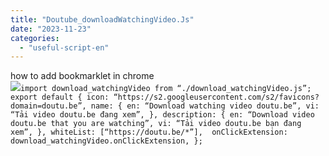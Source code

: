 ```yaml
---
title: "Doutube_downloadWatchingVideo.Js"
date: "2023-11-23"
categories: 
  - "useful-script-en"
---
```


how to add bookmarklet in chrome  
![](https://camo.githubusercontent.com/5f21e427a7d3ee887313a4f9b1ab033e6462db47ca299bf3f7e2d81a0ce854bd/68747470733a2f2f696d672e7765626e6f74732e636f6d2f323031392f30342f447261672d616e642d44726f702d4c696e6b732d696e2d4368726f6d652e706e67)`import download_watchingVideo from “./download_watchingVideo.js”;  export default { icon: “https://s2.googleusercontent.com/s2/favicons?domain=doutu.be”, name: { en: “Download watching video doutu.be”, vi: “Tải video doutu.be đang xem”, }, description: { en: “Download video doutu.be that you are watching”, vi: “Tải video doutu.be bạn đang xem”, }, whiteList: [“https://doutu.be/*”],  onClickExtension: download_watchingVideo.onClickExtension, };`
